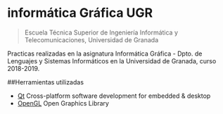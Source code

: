# informática Gráfica UGR
> Escuela Técnica Superior de Ingeniería Informática y Telecomunicaciones, Universidad de Granada

Practicas realizadas en la asignatura Informática Gráfica - Dpto. de Lenguajes y Sistemas Informáticos en la Universidad de Granada, curso 2018-2019.

##Herramientas utilizadas

- [Qt](https://github.com/qt) Cross-platform software development for embedded & desktop
- [OpenGL](https://www.opengl.org/) Open Graphics Library
